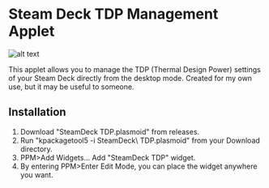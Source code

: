 # Steam Deck TDP Management Applet

![alt text](https://i.imgur.com/pxDZ3mH.png)

This applet allows you to manage the TDP (Thermal Design Power) settings of your Steam Deck directly from the desktop mode. Created for my own use, but it may be useful to someone.

## Installation

1. Download "SteamDeck TDP.plasmoid" from releases.
2. Run "kpackagetool5 -i SteamDeck\ TDP.plasmoid" from your Download directory.
3. PPM>Add Widgets... Add "SteamDeck TDP" widget.
4. By entering PPM>Enter Edit Mode, you can place the widget anywhere you want.




